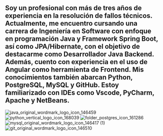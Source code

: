Soy un profesional con más de tres años de experiencia en la resolución
de fallos técnicos. Actualmente, me encuentro cursando una carrera de
Ingeniería en Software con enfoque en programación Java y
Framework Spring Boot, así como JPA/Hibernate, con el objetivo de
destacarme como Desarrollador Java Backend. Además, cuento con
experiencia en el uso de Angular como herramienta de Frontend.
Mis conocimientos también abarcan Python, PostgreSQL, MySQL y
GitHub. Estoy familiarizado con IDEs como Vscode, PyCharm, Apache
y NetBeans.
-------------------------------------------------------------------
![java_original_wordmark_logo_icon_146459](https://github.com/SrodriguezZ/SrodriguezZ/assets/117190423/03d1331f-91ee-4eae-be79-b65b879b0baf)
![python_vertical_logo_icon_168039](https://github.com/SrodriguezZ/SrodriguezZ/assets/117190423/35907f4b-2160-4cc6-99b2-37f91a70bfc5)
![folder_postgres_icon_161286](https://github.com/SrodriguezZ/SrodriguezZ/assets/117190423/cdd1f337-e856-4c50-ac0b-b3c44326eaf1)
![mysql_original_wordmark_logo_icon_146417 (1)](https://github.com/SrodriguezZ/SrodriguezZ/assets/117190423/b57bf79f-2d85-4093-bb35-0b1d0ddca68f)
![git_original_wordmark_logo_icon_146510](https://github.com/SrodriguezZ/SrodriguezZ/assets/117190423/1281a179-14ac-4a99-8893-ea8f910a0619)
